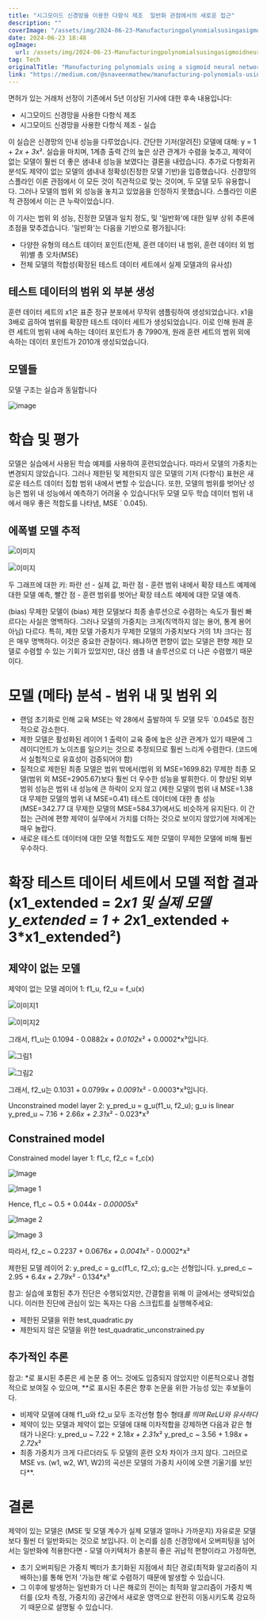 ```yaml
---
title: "시그모이드 신경망을 이용한 다항식 제조  일반화 관점에서의 새로운 접근"
description: ""
coverImage: "/assets/img/2024-06-23-Manufacturingpolynomialsusingasigmoidneuralnetworkanewlookfromageneralizationperspective_0.png"
date: 2024-06-23 18:48
ogImage: 
  url: /assets/img/2024-06-23-Manufacturingpolynomialsusingasigmoidneuralnetworkanewlookfromageneralizationperspective_0.png
tag: Tech
originalTitle: "Manufacturing polynomials using a sigmoid neural network — a new look from a ‘generalization’ perspective"
link: "https://medium.com/@snaveenmathew/manufacturing-polynomials-using-a-sigmoid-neural-network-a-new-look-from-a-generalization-68a1b42e4be7"
---
```



면허가 있는 거래처 선정이 기존에서 5년 이상된 기사에 대한 후속 내용입니다:

- 시그모이드 신경망을 사용한 다항식 제조
- 시그모이드 신경망을 사용한 다항식 제조 - 실습

이 실습은 신경망의 인내 성능을 다루었습니다. 간단한 기저(알려진) 모델에 대해: y = 1 + 2*x + 3*x². 실습을 마치며, 1계층 출력 간의 높은 상관 관계가 수렴을 늦추고, 제약이 없는 모델이 훨씬 더 좋은 샘내내 성능을 보였다는 결론을 내렸습니다. 추가로 다항회귀 분석도 제약이 없는 모델의 샘내내 정확성(진정한 모델 기반)을 입증했습니다. 신경망의 스플라인 이론 관점에서 이 모든 것이 직관적으로 맞는 것이며, 두 모델 모두 유용합니다. 그러나 모델의 범위 외 성능을 놓치고 있었음을 인정하지 못했습니다. 스플라인 이론적 관점에서 이는 큰 누락이었습니다.

이 기사는 범위 외 성능, 진정한 모델과 일치 정도, 및 '일반화'에 대한 일부 상위 추론에 초점을 맞추겠습니다. '일반화'는 다음을 기반으로 평가됩니다:

<div class="content-ad"></div>

- 다양한 유형의 테스트 데이터 포인트(전체, 훈련 데이터 내 범위, 훈련 데이터 외 범위)별 총 오차(MSE)
- 전체 모델의 적합성(확장된 테스트 데이터 세트에서 실제 모델과의 유사성) 

## 테스트 데이터의 범위 외 부분 생성

훈련 데이터 세트의 x1은 표준 정규 분포에서 무작위 샘플링하여 생성되었습니다. x1을 3배로 곱하여 범위를 확장한 테스트 데이터 세트가 생성되었습니다. 이로 인해 원래 훈련 세트의 범위 내에 속하는 데이터 포인트가 총 7990개, 원래 훈련 세트의 범위 외에 속하는 데이터 포인트가 2010개 생성되었습니다.

## 모델들

<div class="content-ad"></div>

모델 구조는 실습과 동일합니다

![image](/assets/img/2024-06-23-Manufacturingpolynomialsusingasigmoidneuralnetworkanewlookfromageneralizationperspective_0.png)

# 학습 및 평가

모델은 실습에서 사용된 학습 예제를 사용하여 훈련되었습니다. 따라서 모델의 가중치는 변경되지 않았습니다. 그러나 제한된 및 제한되지 않은 모델의 기저 (다항식) 표현은 새로운 테스트 데이터 집합 범위 내에서 변할 수 있습니다. 또한, 모델의 범위를 벗어난 성능은 범위 내 성능에서 예측하기 어려울 수 있습니다(두 모델 모두 학습 데이터 범위 내에서 매우 좋은 적합도를 나타냄, MSE ` 0.045).

<div class="content-ad"></div>

## 에폭별 모델 추적

![이미지](https://miro.medium.com/v2/resize:fit:1280/1*jygr4njGNjkNL3enCQNVyg.gif)

![이미지](https://miro.medium.com/v2/resize:fit:1280/1*hUfYQ21PQZkbE40NcVwuPA.gif)

두 그래프에 대한 키: 파란 선 - 실제 값, 파란 점 - 훈련 범위 내에서 확장 테스트 예제에 대한 모델 예측, 빨간 점 - 훈련 범위를 벗어난 확장 테스트 예제에 대한 모델 예측.

<div class="content-ad"></div>

(bias) 무제한 모델이 (bias) 제한 모델보다 최종 솔루션으로 수렴하는 속도가 훨씬 빠르다는 사실은 명백하다. 그러나 모델의 가중치는 크게(직역하지 않는 용어, 통계 용어 아님) 다르다. 특히, 제한 모델 가중치가 무제한 모델의 가중치보다 거의 1차 크다는 점은 매우 명백하다. 이것은 중요한 관찰이다. 왜냐하면 편향이 없는 모델은 편향 제한 모델로 수렴할 수 있는 기회가 있었지만, 대신 샘플 내 솔루션으로 더 나은 수렴했기 때문이다.

# 모델 (메타) 분석 - 범위 내 및 범위 외

- 랜덤 초기화로 인해 교육 MSE는 약 28에서 출발하여 두 모델 모두 `0.045로 점진적으로 감소한다.
- 제한 모델은 활성화된 레이어 1 출력이 교육 중에 높은 상관 관계가 있기 때문에 그레이디언트가 노이즈를 일으키는 것으로 추정되므로 훨씬 느리게 수렴한다. (코드에서 실험적으로 유효성이 검증되어야 함)
- 질적으로 제한된 최종 모델은 범위 밖에서(범위 외 MSE=1699.82) 무제한 최종 모델(범위 외 MSE=2905.67)보다 훨씬 더 우수한 성능을 발휘한다. 이 향상된 외부 범위 성능은 범위 내 성능에 큰 하락이 오지 않고 (제한 모델의 범위 내 MSE=1.38 대 무제한 모델의 범위 내 MSE=0.41) 테스트 데이터에 대한 총 성능(MSE=342.77 대 무제한 모델의 MSE=584.37)에서도 비슷하게 유지된다. 이 간접는 근려에 편향 제약이 실무에서 가치를 더하는 것으로 보이지 않았기에 저에게는 매우 놀랍다.
- 새로운 테스트 데이터에 대한 모델 적합도도 제한 모델이 무제한 모델에 비해 훨씬 우수하다.

# 확장 테스트 데이터 세트에서 모델 적합 결과 (x1_extended = 2*x1 및 실제 모델 y_extended = 1 + 2*x1_extended + 3*x1_extended²)

<div class="content-ad"></div>

## 제약이 없는 모델

제약이 없는 모델 레이어 1: f1_u, f2_u = f_u(x)

![이미지1](/assets/img/2024-06-23-Manufacturingpolynomialsusingasigmoidneuralnetworkanewlookfromageneralizationperspective_1.png)

![이미지2](/assets/img/2024-06-23-Manufacturingpolynomialsusingasigmoidneuralnetworkanewlookfromageneralizationperspective_2.png)

<div class="content-ad"></div>

그래서, f1_u는 0.1094 - 0.0882*x + 0.0102*x² + 0.0002*x³입니다.

![그림1](/assets/img/2024-06-23-Manufacturingpolynomialsusingasigmoidneuralnetworkanewlookfromageneralizationperspective_3.png)

![그림2](/assets/img/2024-06-23-Manufacturingpolynomialsusingasigmoidneuralnetworkanewlookfromageneralizationperspective_4.png)

그래서, f2_u는 0.1031 + 0.0799*x + 0.0091*x² - 0.0003*x³입니다.

<div class="content-ad"></div>

Unconstrained model layer 2: y_pred_u = g_u(f1_u, f2_u); g_u is linear
y_pred_u ~ 7.16 + 2.66*x + 2.31*x² - 0.023*x³

## Constrained model

Constrained model layer 1: f1_c, f2_c = f_c(x)

![Image](/assets/img/2024-06-23-Manufacturingpolynomialsusingasigmoidneuralnetworkanewlookfromageneralizationperspective_5.png)

<div class="content-ad"></div>


![Image 1](/assets/img/2024-06-23-Manufacturingpolynomialsusingasigmoidneuralnetworkanewlookfromageneralizationperspective_6.png)

Hence, f1_c ~ 0.5 + 0.044*x - 0.00005*x²

![Image 2](/assets/img/2024-06-23-Manufacturingpolynomialsusingasigmoidneuralnetworkanewlookfromageneralizationperspective_7.png)

![Image 3](/assets/img/2024-06-23-Manufacturingpolynomialsusingasigmoidneuralnetworkanewlookfromageneralizationperspective_8.png)


<div class="content-ad"></div>

따라서, f2_c ~ 0.2237 + 0.0676*x + 0.0041*x² - 0.0002*x³

제한된 모델 레이어 2: y_pred_c = g_c(f1_c, f2_c); g_c는 선형입니다.
y_pred_c ~ 2.95 + 6.4*x + 2.79*x² - 0.134*x³

참고: 실습에 포함된 추가 진단은 수행되었지만, 간결함을 위해 이 글에서는 생략되었습니다. 이러한 진단에 관심이 있는 독자는 다음 스크립트를 실행해주세요:

- 제한된 모델을 위한 test_quadratic.py
- 제한되지 않은 모델을 위한 test_quadratic_unconstrained.py

<div class="content-ad"></div>

## 추가적인 추론

참고: *로 표시된 추론은 세 논문 중 어느 것에도 입증되지 않았지만 이론적으로나 경험적으로 보여질 수 있으며, **로 표시된 추론은 향후 논문을 위한 가능성 있는 후보들이다.

- 비제약 모델에 대해 f1_u와 f2_u 모두 조각선형 함수 형태*를 띄며 ReLU와 유사하다*
- 제약이 있는 모델과 제약이 없는 모델에 대해 이차적합을 강제하면 다음과 같은 형태가 나온다:
y_pred_u ~ 7.22 + 2.18*x + 2.31*x²
y_pred_c ~ 3.56 + 1.98*x + 2.72*x²
- 최종 가중치가 크게 다르더라도 두 모델의 훈련 오차 차이가 크지 않다. 그러므로 MSE vs. (w1, w2, W1, W2)의 곡선은 모델의 가중치 사이에 오랜 기울기를 보인다**.

# 결론

<div class="content-ad"></div>

제약이 있는 모델은 (MSE 및 모델 계수가 실제 모델과 얼마나 가까운지) 자유로운 모델보다 훨씬 더 일반화되는 것으로 보입니다. 이 논리를 심층 신경망에서 오버피팅을 넘어서는 일반화에 적용한다면 - 모델 아키텍처가 충분히 좋은 귀납적 편향이라고 가정하면,
- 초기 오버피팅은 가중치 벡터가 초기화된 지점에서 최단 경로(최적화 알고리즘이 지배하는)를 통해 먼저 '가능한 해'로 수렴하기 때문에 발생할 수 있습니다.
- 그 이후에 발생하는 일반화가 더 나은 해로의 전이는 최적화 알고리즘이 가중치 벡터를 (오차 측정, 가중치의) 공간에서 새로운 영역으로 완전히 이동시키도록 강요하기 때문으로 설명될 수 있습니다.